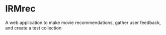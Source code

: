# IRMrec
A web application to make movie recommendations, gather user feedback, and create a test collection
